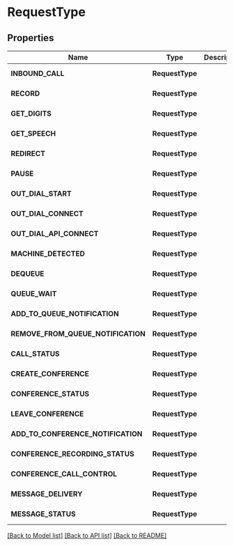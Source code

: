 # RequestType

## Properties
Name | Type | Description | Notes
------------ | ------------- | ------------- | -------------
| **INBOUND_CALL** | **RequestType** |  | Represented in Python as "inboundCall" |
| **RECORD** | **RequestType** |  | Represented in Python as "record" |
| **GET_DIGITS** | **RequestType** |  | Represented in Python as "getDigits" |
| **GET_SPEECH** | **RequestType** |  | Represented in Python as "getSpeech" |
| **REDIRECT** | **RequestType** |  | Represented in Python as "redirect" |
| **PAUSE** | **RequestType** |  | Represented in Python as "pause" |
| **OUT_DIAL_START** | **RequestType** |  | Represented in Python as "outDialStart" |
| **OUT_DIAL_CONNECT** | **RequestType** |  | Represented in Python as "outDialConnect" |
| **OUT_DIAL_API_CONNECT** | **RequestType** |  | Represented in Python as "outDialApiConnect" |
| **MACHINE_DETECTED** | **RequestType** |  | Represented in Python as "machineDetected" |
| **DEQUEUE** | **RequestType** |  | Represented in Python as "dequeue" |
| **QUEUE_WAIT** | **RequestType** |  | Represented in Python as "queueWait" |
| **ADD_TO_QUEUE_NOTIFICATION** | **RequestType** |  | Represented in Python as "addToQueueNotification" |
| **REMOVE_FROM_QUEUE_NOTIFICATION** | **RequestType** |  | Represented in Python as "removeFromQueueNotification" |
| **CALL_STATUS** | **RequestType** |  | Represented in Python as "callStatus" |
| **CREATE_CONFERENCE** | **RequestType** |  | Represented in Python as "createConference" |
| **CONFERENCE_STATUS** | **RequestType** |  | Represented in Python as "conferenceStatus" |
| **LEAVE_CONFERENCE** | **RequestType** |  | Represented in Python as "leaveConference" |
| **ADD_TO_CONFERENCE_NOTIFICATION** | **RequestType** |  | Represented in Python as "addToConferenceNotification" |
| **CONFERENCE_RECORDING_STATUS** | **RequestType** |  | Represented in Python as "conferenceRecordingStatus" |
| **CONFERENCE_CALL_CONTROL** | **RequestType** |  | Represented in Python as "conferenceCallControl" |
| **MESSAGE_DELIVERY** | **RequestType** |  | Represented in Python as "messageDelivery" |
| **MESSAGE_STATUS** | **RequestType** |  | Represented in Python as "messageStatus" |

[[Back to Model list]](../README.md#documentation-for-models) [[Back to API list]](../README.md#documentation-for-api-endpoints) [[Back to README]](../README.md)


